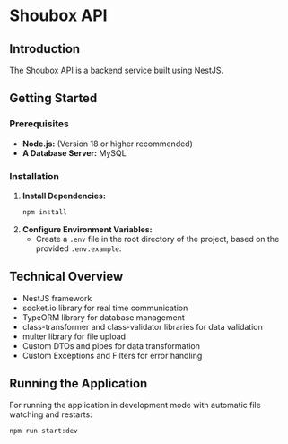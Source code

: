 # Shoubox API

## Introduction

The Shoubox API is a backend service built using NestJS.

## Getting Started

### Prerequisites

*   **Node.js:** (Version 18 or higher recommended)
*   **A Database Server:** MySQL

### Installation
1.  **Install Dependencies:**
    ```bash
    npm install
    ```
2.  **Configure Environment Variables:**
    *   Create a `.env` file in the root directory of the project, based on the provided `.env.example`.

## Technical Overview
- NestJS framework
- socket.io library for real time communication
- TypeORM library for database management
- class-transformer and class-validator libraries for data validation
- multer library for file upload
- Custom DTOs and pipes for data transformation
- Custom Exceptions and Filters for error handling

## Running the Application

For running the application in development mode with automatic file watching and restarts:

```bash
npm run start:dev
```
